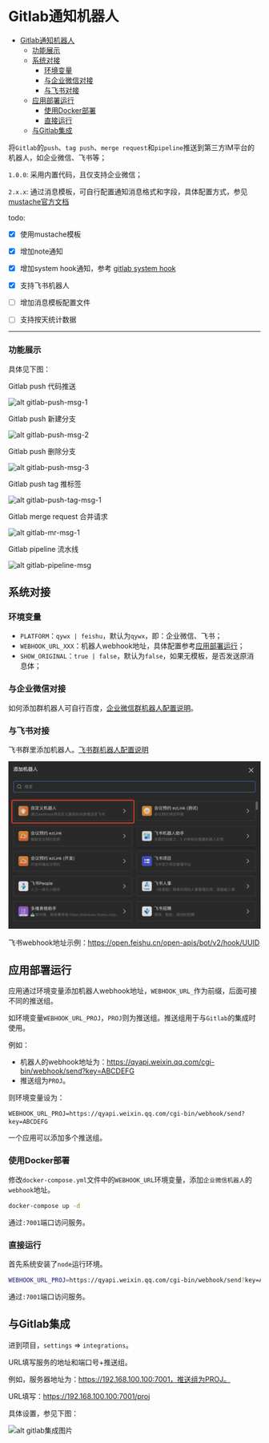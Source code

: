 # Gitlab通知机器人

- [Gitlab通知机器人](#gitlab通知机器人)
    - [功能展示](#功能展示)
  - [系统对接](#系统对接)
    - [环境变量](#环境变量)
    - [与企业微信对接](#与企业微信对接)
    - [与飞书对接](#与飞书对接)
  - [应用部署运行](#应用部署运行)
    - [使用Docker部署](#使用docker部署)
    - [直接运行](#直接运行)
  - [与Gitlab集成](#与gitlab集成)


将`Gitlab`的`push`、`tag push`、`merge request`和`pipeline`推送到第三方IM平台的机器人，如企业微信、飞书等；

`1.0.0`: 采用内置代码，且仅支持企业微信；

`2.x.x`: 通过消息模板，可自行配置通知消息格式和字段，具体配置方式，参见[mustache官方文档](https://github.com/janl/mustache.js)

todo:

- [X] 使用mustache模板
- [X] 增加note通知
- [X] 增加system hook通知，参考 [gitlab system hook](https://docs.gitlab.com/ee/administration/system_hooks.html)
- [X] 支持飞书机器人
- [ ] 增加消息模板配置文件
- [ ] 支持按天统计数据


---

### 功能展示

具体见下图：

Gitlab push 代码推送

![alt gitlab-push-msg-1](./docs/gitlab-push-msg-1.png)

Gitlab push 新建分支

![alt gitlab-push-msg-2](./docs/gitlab-push-msg-2.png)

Gitlab push 删除分支

![alt gitlab-push-msg-3](./docs/gitlab-push-msg-3.png)

Gitlab push tag 推标签

![alt gitlab-push-tag-msg-1](./docs/gitlab-push-tag-msg-1.png)

Gitlab merge request 合并请求

![alt gitlab-mr-msg-1](./docs/gitlab-mr-msg-1.png)

Gitlab pipeline 流水线

![alt gitlab-pipeline-msg](./docs/gitlab-pipeline-msg-1.png)

## 系统对接

### 环境变量

- `PLATFORM`：`qywx | feishu`，默认为`qywx`，即：企业微信、飞书；
- `WEBHOOK_URL_XXX`：机器人webhook地址，具体配置参考[应用部署运行](#应用部署运行)；
- `SHOW_ORIGINAL`：`true | false`，默认为`false`，如果无模板，是否发送原消息体；
### 与企业微信对接

如何添加群机器人可自行百度，[企业微信群机器人配置说明](https://work.weixin.qq.com/api/doc/90000/90136/91770)。

### 与飞书对接

飞书群里添加机器人。[飞书群机器人配置说明](https://open.feishu.cn/document/client-docs/bot-v3/add-custom-bot)

![alt gitlab-feishu](./docs/gitlab-feishu.png)

飞书webhook地址示例：https://open.feishu.cn/open-apis/bot/v2/hook/UUID


## 应用部署运行

应用通过环境变量添加机器人webhook地址，`WEBHOOK_URL_`作为前缀，后面可接不同的推送组。

如环境变量`WEBHOOK_URL_PROJ`，`PROJ`则为推送组。推送组用于与`Gitlab`的集成时使用。

例如：
- 机器人的webhook地址为：https://qyapi.weixin.qq.com/cgi-bin/webhook/send?key=ABCDEFG
- 推送组为`PROJ`。

则环境变量设为：
```
WEBHOOK_URL_PROJ=https://qyapi.weixin.qq.com/cgi-bin/webhook/send?key=ABCDEFG
```

一个应用可以添加多个推送组。

### 使用Docker部署

修改`docker-compose.yml`文件中的`WEBHOOK_URL`环境变量，添加`企业微信机器人`的`webhook`地址。

```bash
docker-compose up -d
```

通过`:7001`端口访问服务。

### 直接运行

首先系统安装了`node`运行环境。

```bash
WEBHOOK_URL_PROJ=https://qyapi.weixin.qq.com/cgi-bin/webhook/send?key=ABCDEFG npm start
```

通过`:7001`端口访问服务。

## 与Gitlab集成

进到项目，`settings` => `integrations`。

URL填写服务的地址和端口号+推送组。

例如，服务器地址为：https://192.168.100.100:7001，推送组为PROJ。

URL填写：https://192.168.100.100:7001/proj

具体设置，参见下图：

![alt gitlab集成图片](./docs/gitlab-integration-1.png)